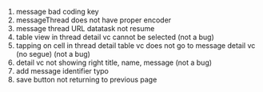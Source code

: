 
1. message bad coding key
2. messageThread does not have proper encoder
3. message thread URL datatask not resume
4. table view in thread detail vc cannot be selected (not a bug)
5. tapping on cell in thread detail table vc does not go to message detail vc (no segue) (not a bug)
6. detail vc not showing right title, name, message (not a bug)
7. add message identifier typo
8. save button not returning to previous page
